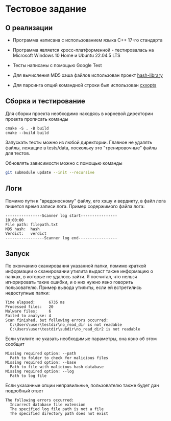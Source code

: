 # Тестовое задание

## О реализации

- Программа написана с использованием языка C++ 17-го стандарта
- Программа является кросс-платформенной - тестировалась на Microsoft Windows 10 Home и Ubuntu 22.04.5 LTS

- Тесты написаны с помощью Google Test

- Для вычисления MD5 хэша файлов использован проект [hash-library][https://github.com/stbrumme/hash-library]

- Для парсинга опций командной строки был использован [cxxopts][https://github.com/jarro2783/cxxopts]

[https://github.com/stbrumme/hash-library]: https://github.com/stbrumme/hash-library
[https://github.com/jarro2783/cxxopts]: https://github.com/jarro2783/cxxopts

## Сборка и тестирование

Для сборки проекта необходимо находясь в корневой директории проекта прописать команды

```shell
cmake -S . -B build
cmake --build build
```

Запускать тесты можно из любой директории. Главное не удалять файлы, лежащие в tests/data, поскольку это "тренировочные" файлы для тестов.

Обновлять зависимости можно с помощью команды

```bash
git submodule update --init --recursive
```

## Логи

Помимо пути к "вредоносному" файлу, его хэшу и вердикту, в файл лога пишется время записи лога. Пример содержимого файла лога:

```
----------------Scanner log start----------------
10:00:00
File path: filepath.txt
MD5 hash:  hash
Verdict:   verdict
-----------------Scanner log end-----------------
```

## Запуск

По окончанию сканирования указанной папки, помимо краткой информации о сканировании утилита выдаст также информацию о папках, в которые не удалось зайти. Я посчитал, что нельзя игнорировать такие ошибки, и о них нужно явно говорить пользователю. Пример вывода утилиты, если ей встретились недоступные папки:

```
Time elapsed:      6735 ms
Processed files:   20
Malware files:     6
Failed to analyse: 4
Scan finished, but following errors occurred:
  C:\Users\user\testdir\no_read_dir is not readable
  C:\Users\user\testdir\subdir\no_read_dir2 is not readable
```

Если утилите не указать необходимые параметры, она явно об этом сообщит

```
Missing required option: --path
  Path to folder to check for malicious files
Missing required option: --base
  Path to file with malicious hash database
Missing required option: --log
  Path to log file
```

Если указанные опции неправильные, пользователю также будет дан подробный ответ

```
The following errors occurred:
  Incorrect database file extension
  The specified log file path is not a file
  The specified directory path does not exist
```
